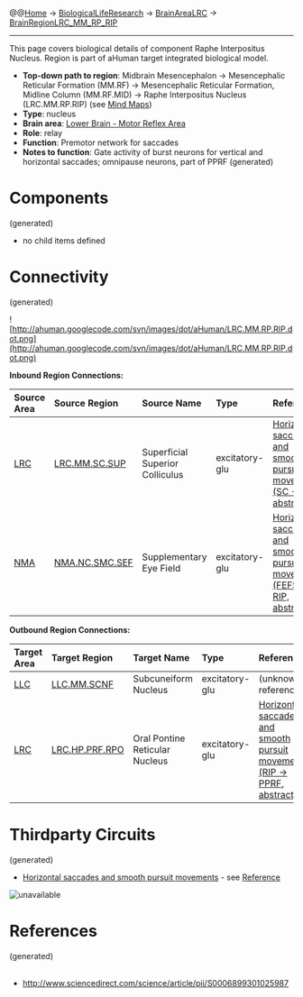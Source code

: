 @@[Home](Home.md) -> [BiologicalLifeResearch](BiologicalLifeResearch.md) -> [BrainAreaLRC](BrainAreaLRC.md) -> [BrainRegionLRC\_MM\_RP\_RIP](BrainRegionLRC_MM_RP_RIP.md)

---


This page covers biological details of component Raphe Interpositus Nucleus.
Region is part of aHuman target integrated biological model.

  * **Top-down path to region**: Midbrain Mesencephalon -> Mesencephalic Reticular Formation (MM.RF) -> Mesencephalic Reticular Formation, Midline Column (MM.RF.MID) -> Raphe Interpositus Nucleus (LRC.MM.RP.RIP) (see [Mind Maps](OverallMindMaps.md))
  * **Type**: nucleus
  * **Brain area**: [Lower Brain - Motor Reflex Area](BrainAreaLRC.md)
  * **Role**: relay
  * **Function**: Premotor network for saccades
  * **Notes to function**: Gate activity of burst neurons for vertical and horizontal saccades; omnipause neurons, part of PPRF
(generated)
# Components #
(generated)


  * no child items defined

# Connectivity #
(generated)


![http://ahuman.googlecode.com/svn/images/dot/aHuman/LRC.MM.RP.RIP.dot.png](http://ahuman.googlecode.com/svn/images/dot/aHuman/LRC.MM.RP.RIP.dot.png)

**Inbound Region Connections:**

| **Source Area** | **Source Region** | **Source Name** | **Type** | **Reference** |
|:----------------|:------------------|:----------------|:---------|:--------------|
| [LRC](BrainAreaLRC.md) | [LRC.MM.SC.SUP](BrainRegionLRC_MM_SC_SUP.md) | Superficial Superior Colliculus | excitatory-glu | [Horizontal saccades and smooth pursuit movements (SC -> RIP, abstract)](http://www.sciencedirect.com/science/article/pii/S0006899301025987) |
| [NMA](BrainAreaNMA.md) | [NMA.NC.SMC.SEF](BrainRegionNMA_NC_SMC_SEF.md) | Supplementary Eye Field | excitatory-glu | [Horizontal saccades and smooth pursuit movements (FEFSEF -> RIP, abstract)](http://www.sciencedirect.com/science/article/pii/S0006899301025987) |

**Outbound Region Connections:**

| **Target Area** | **Target Region** | **Target Name** | **Type** | **Reference** |
|:----------------|:------------------|:----------------|:---------|:--------------|
| [LLC](BrainAreaLLC.md) | [LLC.MM.SCNF](BrainRegionLLC_MM_SCNF.md) | Subcuneiform Nucleus | excitatory-glu | (unknown reference) |
| [LRC](BrainAreaLRC.md) | [LRC.HP.PRF.RPO](BrainRegionLRC_HP_PRF_RPO.md) | Oral Pontine Reticular Nucleus | excitatory-glu | [Horizontal saccades and smooth pursuit movements (RIP -> PPRF, abstract)](http://www.sciencedirect.com/science/article/pii/S0006899301025987) |

# Thirdparty Circuits #
(generated)

  * [Horizontal saccades and smooth pursuit movements](http://ars.els-cdn.com/content/image/1-s2.0-S0006899301025987-gr1.gif) - see [Reference](http://www.sciencedirect.com/science/article/pii/S0006899301025987)

<img src='http://ars.els-cdn.com/content/image/1-s2.0-S0006899301025987-gr1.gif' alt='unavailable'>


<h1>References</h1>
(generated)<br>
<br>
<ul><li><a href='http://www.sciencedirect.com/science/article/pii/S0006899301025987'>http://www.sciencedirect.com/science/article/pii/S0006899301025987</a></li></ul>
